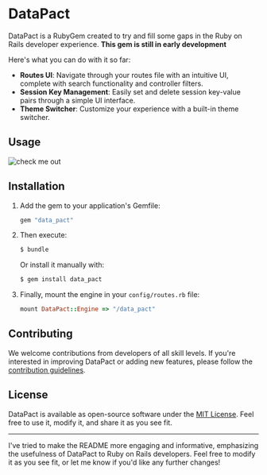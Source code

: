 # DataPact

DataPact is a RubyGem created to try and fill some gaps in the Ruby on Rails developer experience.
**This gem is still in early development**

Here's what you can do with it so far:

- **Routes UI**: Navigate through your routes file with an intuitive UI, complete with search functionality and controller filters.
- **Session Key Management**: Easily set and delete session key-value pairs through a simple UI interface.
- **Theme Switcher**: Customize your experience with a built-in theme switcher.

## Usage

![check me out](/app/assets/images/data_pact/overview.gif)

## Installation


1. Add the gem to your application's Gemfile:
   ```ruby
   gem "data_pact"
   ```

2. Then execute:
   ```bash
   $ bundle
   ```

   Or install it manually with:
   ```bash
   $ gem install data_pact
   ```

3. Finally, mount the engine in your `config/routes.rb` file:
   ```ruby
   mount DataPact::Engine => "/data_pact"
   ```

## Contributing

We welcome contributions from developers of all skill levels. If you're interested in improving DataPact or adding new features, please follow the [contribution guidelines](LINK_TO_GUIDELINES).

## License

DataPact is available as open-source software under the [MIT License](https://opensource.org/licenses/MIT). Feel free to use it, modify it, and share it as you see fit.

---

I've tried to make the README more engaging and informative, emphasizing the usefulness of DataPact to Ruby on Rails developers. Feel free to modify it as you see fit, or let me know if you'd like any further changes!
